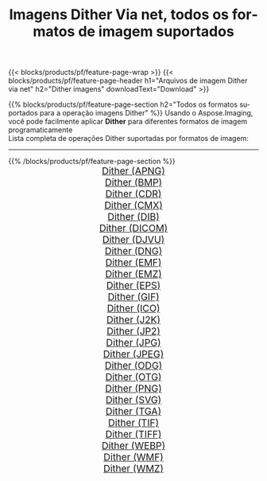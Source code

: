 ﻿---
title: Imagens Dither Via net, todos os formatos de imagem suportados 
weight: 3920
url: /pt/net/dither 
lang: pt
langdirlevel: 2
locales: zh-hans,ja,it,ru,de,es,fr,nl,id,lt,pl,pt,vi,tr,ko,zh-hant,ar,hi,th,sv,cs,uk,he
description: Usando Aspose.Imaging, você pode facilmente imagens Dither Via net
---

{{< blocks/products/pf/feature-page-wrap >}}
{{< blocks/products/pf/feature-page-header h1="Arquivos de imagem Dither via net" h2="Dither imagens" downloadText="Download" >}}


{{% blocks/products/pf/feature-page-section  h2="Todos os formatos suportados para a operação imagens Dither" %}}
Usando o Aspose.Imaging, você pode facilmente aplicar **Dither** para diferentes formatos de imagem programaticamente
<br/>
Lista completa de operações Dither suportadas por formatos de imagem:
<hr/>
{{% /blocks/products/pf/feature-page-section %}}
<div class="container-fluid productfamilypage bg-gray">
    <div class="convertypes bg-gray agp-content section">
        <div class="container">
		<div class="row other-converters" style="gap: 10px;font-size: 19px;text-align:center;">
		    <div class='col-md-2 other-converter remove-lp remove-rp'><a href="/imaging/pt/net/dither/apng" style="padding:15px;">Dither (APNG)</a></div><div class='col-md-2 other-converter remove-lp remove-rp'><a href="/imaging/pt/net/dither/bmp" style="padding:15px;">Dither (BMP)</a></div><div class='col-md-2 other-converter remove-lp remove-rp'><a href="/imaging/pt/net/dither/cdr" style="padding:15px;">Dither (CDR)</a></div><div class='col-md-2 other-converter remove-lp remove-rp'><a href="/imaging/pt/net/dither/cmx" style="padding:15px;">Dither (CMX)</a></div><div class='col-md-2 other-converter remove-lp remove-rp'><a href="/imaging/pt/net/dither/dib" style="padding:15px;">Dither (DIB)</a></div><div class='col-md-2 other-converter remove-lp remove-rp'><a href="/imaging/pt/net/dither/dicom" style="padding:15px;">Dither (DICOM)</a></div><div class='col-md-2 other-converter remove-lp remove-rp'><a href="/imaging/pt/net/dither/djvu" style="padding:15px;">Dither (DJVU)</a></div><div class='col-md-2 other-converter remove-lp remove-rp'><a href="/imaging/pt/net/dither/dng" style="padding:15px;">Dither (DNG)</a></div><div class='col-md-2 other-converter remove-lp remove-rp'><a href="/imaging/pt/net/dither/emf" style="padding:15px;">Dither (EMF)</a></div><div class='col-md-2 other-converter remove-lp remove-rp'><a href="/imaging/pt/net/dither/emz" style="padding:15px;">Dither (EMZ)</a></div><div class='col-md-2 other-converter remove-lp remove-rp'><a href="/imaging/pt/net/dither/eps" style="padding:15px;">Dither (EPS)</a></div><div class='col-md-2 other-converter remove-lp remove-rp'><a href="/imaging/pt/net/dither/gif" style="padding:15px;">Dither (GIF)</a></div><div class='col-md-2 other-converter remove-lp remove-rp'><a href="/imaging/pt/net/dither/ico" style="padding:15px;">Dither (ICO)</a></div><div class='col-md-2 other-converter remove-lp remove-rp'><a href="/imaging/pt/net/dither/j2k" style="padding:15px;">Dither (J2K)</a></div><div class='col-md-2 other-converter remove-lp remove-rp'><a href="/imaging/pt/net/dither/jp2" style="padding:15px;">Dither (JP2)</a></div><div class='col-md-2 other-converter remove-lp remove-rp'><a href="/imaging/pt/net/dither/jpg" style="padding:15px;">Dither (JPG)</a></div><div class='col-md-2 other-converter remove-lp remove-rp'><a href="/imaging/pt/net/dither/jpeg" style="padding:15px;">Dither (JPEG)</a></div><div class='col-md-2 other-converter remove-lp remove-rp'><a href="/imaging/pt/net/dither/odg" style="padding:15px;">Dither (ODG)</a></div><div class='col-md-2 other-converter remove-lp remove-rp'><a href="/imaging/pt/net/dither/otg" style="padding:15px;">Dither (OTG)</a></div><div class='col-md-2 other-converter remove-lp remove-rp'><a href="/imaging/pt/net/dither/png" style="padding:15px;">Dither (PNG)</a></div><div class='col-md-2 other-converter remove-lp remove-rp'><a href="/imaging/pt/net/dither/svg" style="padding:15px;">Dither (SVG)</a></div><div class='col-md-2 other-converter remove-lp remove-rp'><a href="/imaging/pt/net/dither/tga" style="padding:15px;">Dither (TGA)</a></div><div class='col-md-2 other-converter remove-lp remove-rp'><a href="/imaging/pt/net/dither/tif" style="padding:15px;">Dither (TIF)</a></div><div class='col-md-2 other-converter remove-lp remove-rp'><a href="/imaging/pt/net/dither/tiff" style="padding:15px;">Dither (TIFF)</a></div><div class='col-md-2 other-converter remove-lp remove-rp'><a href="/imaging/pt/net/dither/webp" style="padding:15px;">Dither (WEBP)</a></div><div class='col-md-2 other-converter remove-lp remove-rp'><a href="/imaging/pt/net/dither/wmf" style="padding:15px;">Dither (WMF)</a></div><div class='col-md-2 other-converter remove-lp remove-rp'><a href="/imaging/pt/net/dither/wmz" style="padding:15px;">Dither (WMZ)</a></div>
                </div>
        </div>
    </div>
</div>
<br/>
